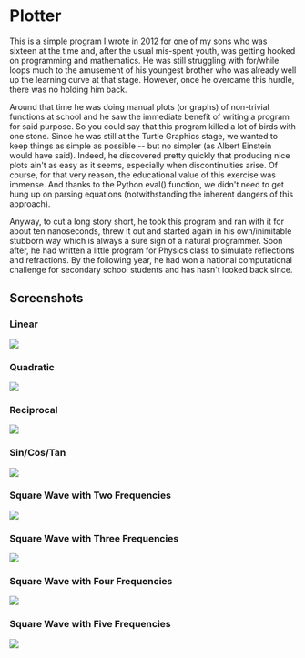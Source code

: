 # Plotter

This is a simple program I wrote in 2012 for one of my sons who was sixteen at the time and, after the usual mis-spent youth, was getting hooked on programming and mathematics. He was still struggling with for/while loops much to the amusement of his youngest brother who was already well up the learning curve at that stage. However, once he overcame this hurdle, there was no holding him back. 

Around that time he was doing manual plots (or graphs) of non-trivial functions at school and he saw the immediate benefit of writing a program for said purpose. So you could say that this program killed a lot of birds with one stone. Since he was still at the Turtle Graphics stage, we wanted to keep things as simple as possible -- but no simpler (as Albert Einstein would have said). Indeed, he discovered pretty quickly that producing nice plots ain't as easy as it seems, especially when discontinuities arise. Of course, for that very reason, the educational value of this exercise was immense. And thanks to the Python eval() function, we didn't need to get hung up on parsing equations (notwithstanding the inherent dangers of this approach).

Anyway, to cut a long story short, he took this program and ran with it for about ten nanoseconds, threw it out and started again in his own/inimitable stubborn way which is always a sure sign of a natural programmer. Soon after, he had written a little program for Physics class to simulate reflections and refractions. By the following year, he had won a national computational challenge for secondary school students and has hasn't looked back since.

## Screenshots

### Linear

![](/Linear.jpg)

### Quadratic

![](/Quadratic.jpg)

### Reciprocal

![](/Reciprocal.jpg)

### Sin/Cos/Tan

![](/SinCosTan.jpg)

### Square Wave with Two Frequencies

![](/SquareWave2.jpg)

### Square Wave with Three Frequencies

![](/SquareWave3.jpg)

### Square Wave with Four Frequencies

![](/SquareWave4.jpg)

### Square Wave with Five Frequencies

![](/SquareWave5.jpg)
